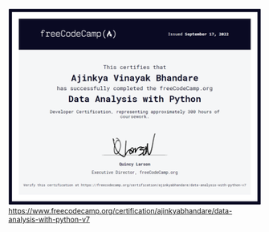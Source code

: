 ![Certificate](data_analysis_with_python.png)
https://www.freecodecamp.org/certification/ajinkyabhandare/data-analysis-with-python-v7


